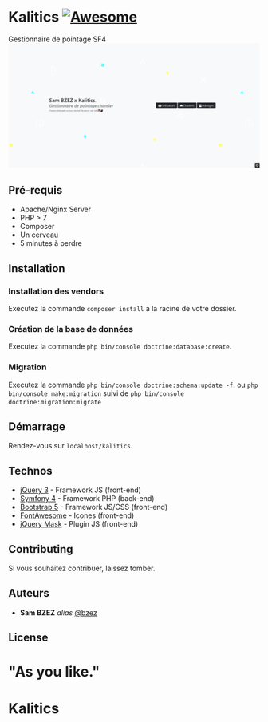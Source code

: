 # Kalitics [![Awesome](https://cdn.rawgit.com/sindresorhus/awesome/d7305f38d29fed78fa85652e3a63e154dd8e8829/media/badge.svg)](https://github.com/sindresorhus/awesome#readme)
Gestionnaire de pointage SF4
![alt text](preview.png "Preview")

## Pré-requis

- Apache/Nginx Server
- PHP > 7
- Composer
- Un cerveau
- 5 minutes à perdre

## Installation

### Installation des vendors

Executez la commande ``composer install``  a la racine de votre dossier.

### Création de la base de données

Executez la commande ``php bin/console doctrine:database:create``.

### Migration

Executez la commande ``php bin/console doctrine:schema:update -f``.
ou ``php bin/console make:migration`` suivi de ``php bin/console doctrine:migration:migrate``

## Démarrage

Rendez-vous sur ``localhost/kalitics``.

## Technos

- [jQuery 3](https://code.jquery.com) - Framework JS (front-end)
- [Symfony 4](https://symfony.com) - Framework PHP (back-end)
- [Bootstrap 5](https://getbootstrap.com) - Framework JS/CSS (front-end)
- [FontAwesome](https://fontawesome.com) - Icones (front-end)
- [jQuery Mask](https://code.jquery.com) - Plugin JS (front-end)

## Contributing

Si vous souhaitez contribuer, laissez tomber.

## Auteurs
* **Sam BZEZ** _alias_ [@bzez](https://github.com/bzez)

## License
"As you like."
=======
# Kalitics
